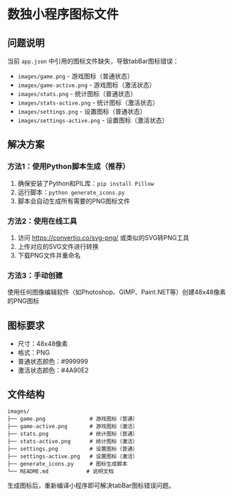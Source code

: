 # 数独小程序图标文件

## 问题说明
当前 `app.json` 中引用的图标文件缺失，导致tabBar图标错误：
- `images/game.png` - 游戏图标（普通状态）
- `images/game-active.png` - 游戏图标（激活状态）
- `images/stats.png` - 统计图标（普通状态）
- `images/stats-active.png` - 统计图标（激活状态）
- `images/settings.png` - 设置图标（普通状态）
- `images/settings-active.png` - 设置图标（激活状态）

## 解决方案

### 方法1：使用Python脚本生成（推荐）
1. 确保安装了Python和PIL库：`pip install Pillow`
2. 运行脚本：`python generate_icons.py`
3. 脚本会自动生成所有需要的PNG图标文件

### 方法2：使用在线工具
1. 访问 https://convertio.co/svg-png/ 或类似的SVG转PNG工具
2. 上传对应的SVG文件进行转换
3. 下载PNG文件并重命名

### 方法3：手动创建
使用任何图像编辑软件（如Photoshop、GIMP、Paint.NET等）创建48x48像素的PNG图标

## 图标要求
- 尺寸：48x48像素
- 格式：PNG
- 普通状态颜色：#999999
- 激活状态颜色：#4A90E2

## 文件结构
```
images/
├── game.png              # 游戏图标（普通）
├── game-active.png       # 游戏图标（激活）
├── stats.png             # 统计图标（普通）
├── stats-active.png      # 统计图标（激活）
├── settings.png          # 设置图标（普通）
├── settings-active.png   # 设置图标（激活）
├── generate_icons.py     # 图标生成脚本
└── README.md            # 说明文档
```

生成图标后，重新编译小程序即可解决tabBar图标错误问题。
